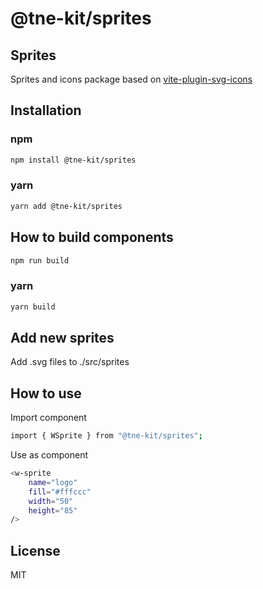 # @tne-kit/sprites
## Sprites
Sprites and icons package based on [vite-plugin-svg-icons](https://github.com/vbenjs/vite-plugin-svg-icons)

## Installation

### npm
```sh
npm install @tne-kit/sprites
```
### yarn
```sh
yarn add @tne-kit/sprites
```
## How to build components
```sh
npm run build
```
### yarn
```sh
yarn build
```
## Add new sprites
Add .svg files to ./src/sprites
## How to use
Import component
```sh
import { WSprite } from "@tne-kit/sprites";
```

Use as component
```sh
<w-sprite 
    name="logo" 
    fill="#fffccc"
    width="50" 
    height="85" 
/>
```
## License

MIT
